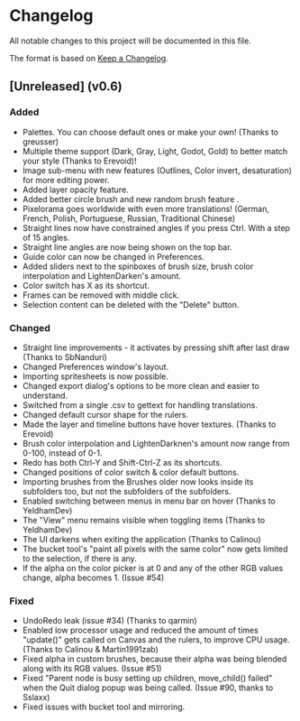 # Changelog
All notable changes to this project will be documented in this file.

The format is based on [Keep a Changelog](https://keepachangelog.com/en/1.0.0/).

## [Unreleased] (v0.6)

### Added
- Palettes. You can choose default ones or make your own! (Thanks to greusser)
- Multiple theme support (Dark, Gray, Light, Godot, Gold) to better match your style (Thanks to Erevoid)!
- Image sub-menu with new features (Outlines, Color invert, desaturation) for more editing power.
- Added layer opacity feature.
- Added better circle brush and new random brush feature .
- Pixelorama goes worldwide with even more translations! (German, French, Polish, Portuguese, Russian, Traditional Chinese)
- Straight lines now have constrained angles if you press Ctrl. With a step of 15 angles.
- Straight line angles are now being shown on the top bar.
- Guide color can now be changed in Preferences.
- Added sliders next to the spinboxes of brush size, brush color interpolation and LightenDarken's amount.
- Color switch has X as its shortcut.
- Frames can be removed with middle click.
- Selection content can be deleted with the "Delete" button.

### Changed
- Straight line improvements - it activates by pressing shift after last draw (Thanks to SbNanduri)
- Changed Preferences window's layout.
- Importing spritesheets is now possible.
- Changed export dialog's options to be more clean and easier to understand.
- Switched from a single .csv to gettext for handling translations.
- Changed default cursor shape for the rulers.
- Made the layer and timeline buttons have hover textures. (Thanks to Erevoid)
- Brush color interpolation and LightenDarknen's amount now range from 0-100, instead of 0-1.
- Redo has both Ctrl-Y and Shift-Ctrl-Z as its shortcuts.
- Changed positions of color switch & color default buttons.
- Importing brushes from the Brushes older now looks inside its subfolders too, but not the subfolders of the subfolders.
- Enabled switching between menus in menu bar on hover (Thanks to YeldhamDev)
- The "View" menu remains visible when toggling items (Thanks to YeldhamDev)
- The UI darkens when exiting the application (Thanks to Calinou)
- The bucket tool's "paint all pixels with the same color" now gets limited to the selection, if there is any.
- If the alpha on the color picker is at 0 and any of the other RGB values change, alpha becomes 1. (Issue #54)


### Fixed
- UndoRedo leak (issue #34) (Thanks to qarmin)
- Enabled low processor usage and reduced the amount of times "update()" gets called on Canvas and the rulers, to improve CPU usage. (Thanks to Calinou & Martin1991zab)
- Fixed alpha in custom brushes, because their alpha was being blended along with its RGB values. (Issue #51)
- Fixed "Parent node is busy setting up children, move_child() failed" when the Quit dialog popup was being called. (Issue #90, thanks to Sslaxx)
- Fixed issues with bucket tool and mirroring.